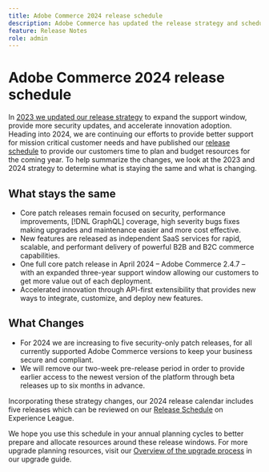 ```yaml
---
title: Adobe Commerce 2024 release schedule
description: Adobe Commerce has updated the release strategy and schedule for 2024.
feature: Release Notes
role: admin
---
```

# Adobe Commerce 2024 release schedule

In [2023 we updated our release strategy](https://business.adobe.com/blog/the-latest/adobe-announces-expanded-support) to expand the support window, provide more security updates, and accelerate innovation adoption. Heading into 2024, we are continuing our efforts to provide better support for mission critical customer needs and have published our [release schedule](https://experienceleague.adobe.com/docs/commerce-operations/release/planning/schedule.html) to provide our customers time to plan and budget resources for the coming year. To help summarize the changes, we look at the 2023 and 2024 strategy to determine what is staying the same and what is changing.

## What stays the same

* Core patch releases remain focused on security, performance improvements, [!DNL GraphQL] coverage, high severity bugs fixes making upgrades and maintenance easier and more cost effective.
* New features are released as independent SaaS services for rapid, scalable, and performant delivery of powerful B2B and B2C commerce capabilities.
* One full core patch release in April 2024 – Adobe Commerce 2.4.7 – with an expanded three-year support window allowing our customers to get more value out of each deployment.
* Accelerated innovation through API-first extensibility that provides new ways to integrate, customize, and deploy new features.

## What Changes

* For 2024 we are increasing to five security-only patch releases, for all currently supported Adobe Commerce versions to keep your business secure and compliant.
* We will remove our two-week pre-release period in order to provide earlier access to the newest version of the platform through beta releases up to six months in advance.

Incorporating these strategy changes, our 2024 release calendar includes five releases which can be reviewed on our [Release Schedule](https://experienceleague.adobe.com/docs/commerce-operations/release/planning/schedule.html) on Experience League.

We hope you use this schedule in your annual planning cycles to better prepare and allocate resources around these release windows. For more upgrade planning resources, visit our [Overview of the upgrade process](/docs/commerce-operations/upgrade-guide/overview.html) in our upgrade guide.
